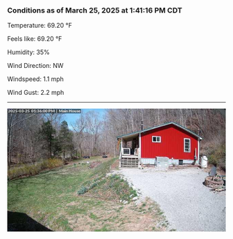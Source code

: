 ### Conditions as of March 25, 2025 at 1:41:16 PM CDT 

Temperature: 69.20 &deg;F

Feels like: 69.20 &deg;F

Humidity: 35%

Wind Direction: NW

Windspeed: 1.1 mph

Wind Gust: 2.2 mph

---

<img src="./images/latest.jpeg"/>

